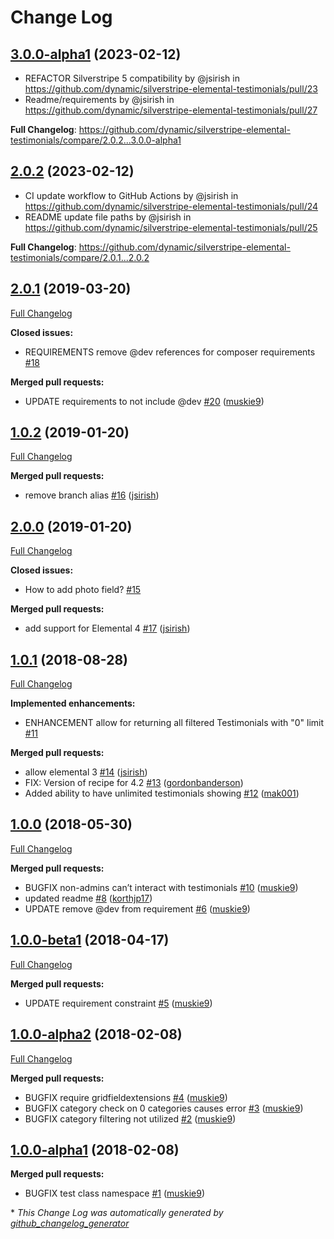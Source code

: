 # Change Log

## [3.0.0-alpha1](https://github.com/dynamic/silverstripe-elemental-testimonials/tree/3.0.0-alpha1) (2023-02-12)
* REFACTOR Silverstripe 5 compatibility by @jsirish in https://github.com/dynamic/silverstripe-elemental-testimonials/pull/23
* Readme/requirements by @jsirish in https://github.com/dynamic/silverstripe-elemental-testimonials/pull/27


**Full Changelog**: https://github.com/dynamic/silverstripe-elemental-testimonials/compare/2.0.2...3.0.0-alpha1

## [2.0.2](https://github.com/dynamic/silverstripe-elemental-testimonials/tree/2.0.2) (2023-02-12)
* CI update workflow to GitHub Actions by @jsirish in https://github.com/dynamic/silverstripe-elemental-testimonials/pull/24
* README update file paths by @jsirish in https://github.com/dynamic/silverstripe-elemental-testimonials/pull/25


**Full Changelog**: https://github.com/dynamic/silverstripe-elemental-testimonials/compare/2.0.1...2.0.2

## [2.0.1](https://github.com/dynamic/silverstripe-elemental-testimonials/tree/2.0.1) (2019-03-20)
[Full Changelog](https://github.com/dynamic/silverstripe-elemental-testimonials/compare/1.0.2...2.0.1)

**Closed issues:**

- REQUIREMENTS remove @dev references for composer requirements [\#18](https://github.com/dynamic/silverstripe-elemental-testimonials/issues/18)

**Merged pull requests:**

- UPDATE requirements to not include @dev [\#20](https://github.com/dynamic/silverstripe-elemental-testimonials/pull/20) ([muskie9](https://github.com/muskie9))

## [1.0.2](https://github.com/dynamic/silverstripe-elemental-testimonials/tree/1.0.2) (2019-01-20)
[Full Changelog](https://github.com/dynamic/silverstripe-elemental-testimonials/compare/2.0.0...1.0.2)

**Merged pull requests:**

- remove branch alias [\#16](https://github.com/dynamic/silverstripe-elemental-testimonials/pull/16) ([jsirish](https://github.com/jsirish))

## [2.0.0](https://github.com/dynamic/silverstripe-elemental-testimonials/tree/2.0.0) (2019-01-20)
[Full Changelog](https://github.com/dynamic/silverstripe-elemental-testimonials/compare/1.0.1...2.0.0)

**Closed issues:**

- How to add photo field? [\#15](https://github.com/dynamic/silverstripe-elemental-testimonials/issues/15)

**Merged pull requests:**

- add support for Elemental 4 [\#17](https://github.com/dynamic/silverstripe-elemental-testimonials/pull/17) ([jsirish](https://github.com/jsirish))

## [1.0.1](https://github.com/dynamic/silverstripe-elemental-testimonials/tree/1.0.1) (2018-08-28)
[Full Changelog](https://github.com/dynamic/silverstripe-elemental-testimonials/compare/1.0.0...1.0.1)

**Implemented enhancements:**

- ENHANCEMENT allow for returning all filtered Testimonials with "0" limit [\#11](https://github.com/dynamic/silverstripe-elemental-testimonials/issues/11)

**Merged pull requests:**

- allow elemental 3 [\#14](https://github.com/dynamic/silverstripe-elemental-testimonials/pull/14) ([jsirish](https://github.com/jsirish))
- FIX: Version of recipe for 4.2 [\#13](https://github.com/dynamic/silverstripe-elemental-testimonials/pull/13) ([gordonbanderson](https://github.com/gordonbanderson))
- Added ability to have unlimited testimonials showing [\#12](https://github.com/dynamic/silverstripe-elemental-testimonials/pull/12) ([mak001](https://github.com/mak001))

## [1.0.0](https://github.com/dynamic/silverstripe-elemental-testimonials/tree/1.0.0) (2018-05-30)
[Full Changelog](https://github.com/dynamic/silverstripe-elemental-testimonials/compare/1.0.0-beta1...1.0.0)

**Merged pull requests:**

- BUGFIX non-admins can’t interact with testimonials [\#10](https://github.com/dynamic/silverstripe-elemental-testimonials/pull/10) ([muskie9](https://github.com/muskie9))
- updated readme [\#8](https://github.com/dynamic/silverstripe-elemental-testimonials/pull/8) ([korthjp17](https://github.com/korthjp17))
- UPDATE remove @dev from requirement [\#6](https://github.com/dynamic/silverstripe-elemental-testimonials/pull/6) ([muskie9](https://github.com/muskie9))

## [1.0.0-beta1](https://github.com/dynamic/silverstripe-elemental-testimonials/tree/1.0.0-beta1) (2018-04-17)
[Full Changelog](https://github.com/dynamic/silverstripe-elemental-testimonials/compare/1.0.0-alpha2...1.0.0-beta1)

**Merged pull requests:**

- UPDATE requirement constraint [\#5](https://github.com/dynamic/silverstripe-elemental-testimonials/pull/5) ([muskie9](https://github.com/muskie9))

## [1.0.0-alpha2](https://github.com/dynamic/silverstripe-elemental-testimonials/tree/1.0.0-alpha2) (2018-02-08)
[Full Changelog](https://github.com/dynamic/silverstripe-elemental-testimonials/compare/1.0.0-alpha1...1.0.0-alpha2)

**Merged pull requests:**

- BUGFIX require gridfieldextensions [\#4](https://github.com/dynamic/silverstripe-elemental-testimonials/pull/4) ([muskie9](https://github.com/muskie9))
- BUGFIX category check on 0 categories causes error [\#3](https://github.com/dynamic/silverstripe-elemental-testimonials/pull/3) ([muskie9](https://github.com/muskie9))
- BUGFIX category filtering not utilized [\#2](https://github.com/dynamic/silverstripe-elemental-testimonials/pull/2) ([muskie9](https://github.com/muskie9))

## [1.0.0-alpha1](https://github.com/dynamic/silverstripe-elemental-testimonials/tree/1.0.0-alpha1) (2018-02-08)
**Merged pull requests:**

- BUGFIX test class namespace [\#1](https://github.com/dynamic/silverstripe-elemental-testimonials/pull/1) ([muskie9](https://github.com/muskie9))



\* *This Change Log was automatically generated by [github_changelog_generator](https://github.com/skywinder/Github-Changelog-Generator)*
